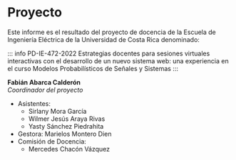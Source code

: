 # Proyecto

Este informe es el resultado del proyecto de docencia de la Escuela de Ingeniería Eléctrica de la Universidad de Costa Rica denominado:

::: info PD-IE-472-2022
Estrategias docentes para sesiones virtuales interactivas con el desarrollo de un nuevo sistema web: una experiencia en el curso Modelos Probabilísticos de Señales y Sistemas
:::

**Fabián Abarca Calderón** <br> *Coordinador del proyecto*

- Asistentes:
    - Sirlany Mora García
    - Wilmer Jesús Araya Rivas
    - Yasty Sánchez Piedrahita
- Gestora: Marielos Montero Dien 
- Comisión de Docencia:
    - Mercedes Chacón Vázquez
